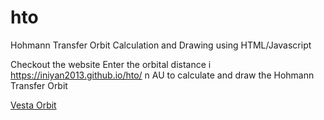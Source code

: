 # hto
Hohmann Transfer Orbit Calculation and Drawing using HTML/Javascript 

Checkout the website
Enter the orbital distance i https://iniyan2013.github.io/hto/
n AU to calculate and draw the Hohmann Transfer Orbit

[Vesta Orbit](vesta-hto.PNG)
